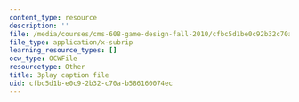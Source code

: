 ```yaml
---
content_type: resource
description: ''
file: /media/courses/cms-608-game-design-fall-2010/cfbc5d1be0c92b32c70ab586160074ec_68570.srt
file_type: application/x-subrip
learning_resource_types: []
ocw_type: OCWFile
resourcetype: Other
title: 3play caption file
uid: cfbc5d1b-e0c9-2b32-c70a-b586160074ec
---
```

